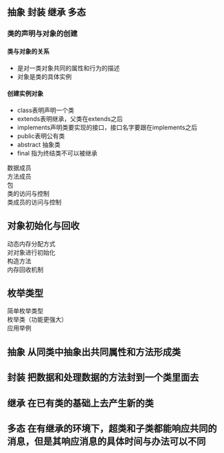 ## 抽象 封装 继承 多态
### 类的声明与对象的创建
#### 类与对象的关系
* 是对一类对象共同的属性和行为的描述  
* 对象是类的具体实例  
#### 创建实例对象  
* class表明声明一个类
* extends表明继承，父类在extends之后
* implements声明类要实现的接口，接口名字要跟在implements之后  
* public表明公有类
* abstract 抽象类
* final 指为终结类不可以被继承


数据成员  
方法成员  
包  
类的访问与控制  
类成员的访问与控制  

## 对象初始化与回收
动态内存分配方式  
对对象进行初始化  
构造方法  
内存回收机制  

## 枚举类型
简单枚举类型  
枚举类（功能更强大）  
应用举例  




## 抽象 从同类中抽象出共同属性和方法形成类

## 封装 把数据和处理数据的方法封到一个类里面去

## 继承 在已有类的基础上去产生新的类

## 多态 在有继承的环境下，超类和子类都能响应共同的消息，但是其响应消息的具体时间与办法可以不同


